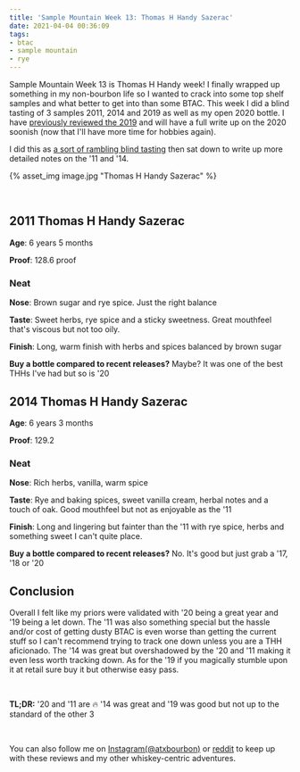 ```yaml
---
title: 'Sample Mountain Week 13: Thomas H Handy Sazerac'
date: 2021-04-04 00:36:09
tags:
- btac
- sample mountain
- rye
---
```


Sample Mountain Week 13 is Thomas H Handy week! I finally wrapped up something in my non-bourbon life so I wanted to crack into some top shelf samples and what better to get into than some BTAC. This week I did a blind tasting of 3 samples 2011, 2014 and 2019 as well as my open 2020 bottle. I have [previously reviewed the 2019](https://atxbourbon.com/2019/12/21/Reviews-181-185-2019-Buffalo-Trace-Antique-Collection/) and will have a full write up on the 2020 soonish (now that I'll have more time for hobbies again).

I did this as [a sort of rambling blind tasting](https://www.instagram.com/tv/CNNYhG2ATXT/?utm_source=ig_web_copy_link) then sat down to write up more detailed notes on the '11 and '14.

{% asset_img image.jpg "Thomas H Handy Sazerac" %}

&nbsp;

## 2011 Thomas H Handy Sazerac

**Age**: 6 years 5 months

**Proof**: 128.6 proof

### Neat
**Nose**: Brown sugar and rye spice. Just the right balance

**Taste**: Sweet herbs, rye spice and a sticky sweetness. Great mouthfeel that's viscous but not too oily.

**Finish**: Long, warm finish with herbs and spices balanced by brown sugar

**Buy a bottle compared to recent releases?** Maybe? It was one of the best THHs I've had but so is '20

## 2014 Thomas H Handy Sazerac

**Age**: 6 years 3 months

**Proof**: 129.2

### Neat
**Nose**: Rich herbs, vanilla, warm spice

**Taste**: Rye and baking spices, sweet vanilla cream, herbal notes and a touch of oak. Good mouthfeel but not as enjoyable as the '11

**Finish**: Long and lingering but fainter than the '11 with rye spice, herbs and something sweet I can't quite place.

**Buy a bottle compared to recent releases?** No. It's good but just grab a '17, '18 or '20


## Conclusion

Overall I felt like my priors were validated with '20 being a great year and '19 being a let down. The '11 was also something special but the hassle and/or cost of getting dusty BTAC is even worse than getting the current stuff so I can't recommend trying to track one down unless you are a THH aficionado. The '14 was great but overshadowed by the '20 and '11 making it even less worth tracking down. As for the '19 if you magically stumble upon it at retail sure buy it but otherwise easy pass. 

&nbsp;

**TL;DR:** '20 and '11 are 🔥 '14 was great and '19 was good but not up to the standard of the other 3

&nbsp;

You can also follow me on [Instagram(@atxbourbon)](https://www.instagram.com/atxbourbon/) or [reddit](https://www.reddit.com/r/atxbourbon/) to keep up with these reviews and my other whiskey-centric adventures.


